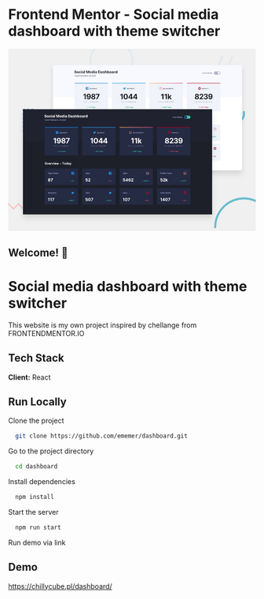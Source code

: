 # Frontend Mentor - Social media dashboard with theme switcher

![Design preview for the Social media dashboard with theme switcher coding challenge](./design/desktop-preview.jpg)

## Welcome! 👋



# Social media dashboard with theme switcher


This website is my own project inspired by chellange from FRONTENDMENTOR.IO



## Tech Stack

**Client:** React




## Run Locally

Clone the project

```bash
  git clone https://github.com/ememer/dashboard.git
```

Go to the project directory

```bash
  cd dashboard
```

Install dependencies

```bash
  npm install
```

Start the server

```bash
  npm run start
```

Run demo via link

## Demo

https://chillycube.pl/dashboard/


